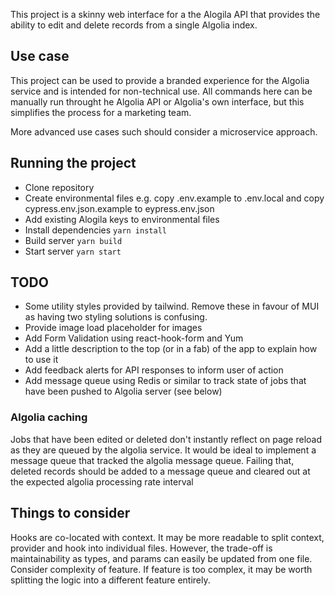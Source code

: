 This project is a skinny web interface for a the Alogila API that provides the ability to edit and delete records from a single Algolia index.

## Use case

This project can be used to provide a branded experience for the Algolia service and is intended for non-technical use. All commands here can be manually run throught he Algolia API or Algolia's own interface, but this simplifies the process for a marketing team.

More advanced use cases such should consider a microservice approach.

## Running the project

- Clone repository
- Create environmental files e.g. copy .env.example to .env.local and copy cypress.env.json.example to eypress.env.json
- Add existing Alogila keys to environmental files
- Install dependencies `yarn install`
- Build server `yarn build`
- Start server `yarn start`

## TODO

- Some utility styles provided by tailwind. Remove these in favour of MUI as having two styling solutions is confusing.
- Provide image load placeholder for images
- Add Form Validation using react-hook-form and Yum
- Add a little description to the top (or in a fab) of the app to explain how to use it
- Add feedback alerts for API responses to inform user of action
- Add message queue using Redis or similar to track state of jobs that have been pushed to Algolia server (see below)

### Algolia caching

Jobs that have been edited or deleted don't instantly reflect on page reload as they are queued by the algolia service. It would be ideal to implement a message queue that tracked the algolia message queue. Failing that, deleted records should be added to a message queue and cleared out at the expected algolia processing rate interval

## Things to consider

Hooks are co-located with context. It may be more readable to split context, provider and hook into individual files. However, the trade-off is maintainability as types, and params can easily be updated from one file. Consider complexity of feature. If feature is too complex, it may be worth splitting the logic into a different feature entirely.

